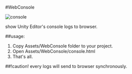#WebConsole

![console](https://raw.githubusercontent.com/sassembla/WebConsole/master/Doc/images/screenshot.png "console")

show Unity Editor's console logs to browser.


##usage:
1. Copy Assets/WebConsole folder to your project. 
2. Open Assets/WebConsole/console.html
3. That's all.

##!caution!
every logs will send to browser synchronously.